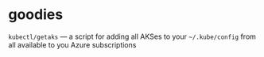 # goodies
`kubectl/getaks` — a script for adding all AKSes to your `~/.kube/config` from all available to you Azure subscriptions
